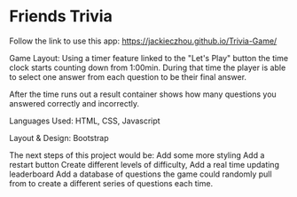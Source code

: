 # Friends Trivia


Follow the link to use this app: https://jackieczhou.github.io/Trivia-Game/

Game Layout:
Using a timer feature linked to the "Let's Play" button the time clock starts counting down from 1:00min.  During that time the player is able to select one answer from each question to be their final answer.  

After the time runs out a result container shows how many questions you answered correctly and incorrectly.

Languages Used: HTML, CSS, Javascript


Layout & Design: Bootstrap

The next steps of this project would be:
Add some more styling
Add a restart button 
Create different levels of difficulty, 
Add a real time updating leaderboard
Add a database of questions the game could randomly pull from to create a different series of questions each time.

